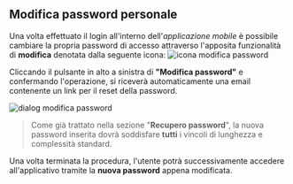 ## Modifica password personale
Una volta effettuato il login all'interno dell'*applicazione mobile* è possibile cambiare la propria password di accesso attraverso l'apposita funzionalità di **modifica** denotata dalla seguente icona: ![icona modifica password](/assets/mobile/icona_modifica_pwd.png) </br>

Cliccando il pulsante in alto a sinistra di **"Modifica password"** e confermando l'operazione, si riceverà automaticamente una email contenente un link per il reset della password.</br>

![dialog modifica password](/assets/mobile/edit_password.png)

>Come già trattato nella sezione "**Recupero password**", la nuova password inserita dovrà soddisfare **tutti** i vincoli di lunghezza e complessità standard.</br>

Una volta terminata la procedura, l'utente potrà successivamente accedere all'applicativo tramite la **nuova password** appena modificata.